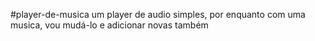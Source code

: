 #player-de-musica
um player de audio simples, por enquanto com uma musica, vou mudá-lo e adicionar novas também
